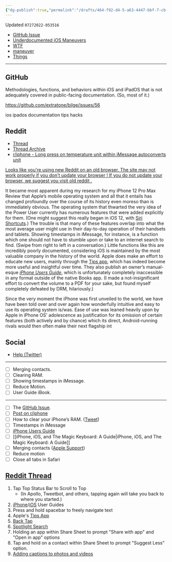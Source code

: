 ```yaml
---
{"dg-publish":true,"permalink":"/drafts/464-f92-d4-5-a63-4447-bbf-7-cb-1-b0-d885568-2/","dgHomeLink":true,"dgPassFrontmatter":false}
---
```


Updated `07272022-053516`

- [GitHub Issue](https://github.com/extratone/bilge/issues/56)
- [Underdocumented iOS Maneuvers](drafts://open?uuid=6271A84E-D0F9-4881-A20D-B22E88AA9E3B)
- [WTF](https://davidblue.wtf/drafts/464F92D4-5A63-4447-BBF7-CB1B0D885568.html)
- [maneuver](drafts://open?uuid=96BBD706-BF95-40B2-AE70-473893539F41)
- [Things](things:///show?id=BKga4aYF2iuBdrCUi6stXb)

---

## GitHub

Methodologies, functions, and behaviors within iOS and iPadOS that is not adequately covered in public-facing documentation. (So, most of it.)

https://github.com/extratone/bilge/issues/56

ios ipados documentation tips hacks

## Reddit

- [Thread](https://www.reddit.com/r/ios/comments/l5p7ly/underdocumented_ios_functions_stuff_you_wish)
- [Thread Archive](http://archive.today/mWXcZ)
- [r/iphone - Long press on temperature unit within iMessage autoconverts unit](https://reddit.com/r/iphone/comments/w8hyqm/long_press_on_temperature_unit_within_imessage/)

[Looks like you're using new Reddit on an old browser. The site may not work properly if you don't update your browser ! If you do not update your browser, we suggest you visit old reddit .](bear://x-callback-url/open-note?id=3180806F-B004-492B-98A4-41A92D43D1BD-15867-000001F2E122993A)

It became most apparent during my research for my iPhone 12 Pro Max Review that Apple’s mobile operating system and all that it entails has changed profoundly over the course of its history even moreso than is immediately obvious. The operating system that thwarted the very idea of the Power User currently has numerous features that were added explicitly for them. (One might suggest this really began in iOS 12, with [Siri Shortcuts](http://bilge.world/siri-shortcuts-ios12-review).) The trouble is that many of these features overlap into what the most average user might use in their day-to-day operation of their handsets and tablets. Showing timestamps in iMessage, for instance, is a function which one should not have to stumble upon or take to an internet search to find. (Swipe from right to left in a conversation.) Little functions like this are incredibly poorly documented, considering iOS is maintained by the most valuable company in the history of the world.
Apple does make an effort to educate new users, mainly through the [Tips app](https://apps.apple.com/us/app/tips/id1069509450), which has indeed become more useful and insightful over time. They also publish an owner’s manual-esque *[iPhone Users Guide](https://itunes.apple.com/WebObjects/MZStore.woa/wa/viewBook?id=1515995528)*, which is unfortunately completely inaccessible in any format outside of the native Books app. (I made a not-insignificant effort to convert the volume to a PDF for your sake, but found myself completely defeated by DRM, hilariously.) 

Since the very moment the iPhone was first unveiled to the world, we have have been told over and over again how wonderfully intuitive and easy to use its operating system is/was. Ease of use was leaned heavily upon by Apple in iPhone OS' adolescence as justification for its omission of certain features (both actively and by chance) which its direct, Android-running rivals would then often make their next flagship int

## Social

- [Help (Twitter)](https://twitter.com/NeoYokel/status/1533639506422792192)

***

- [ ] Merging contacts.
- [ ] Clearing RAM.
- [ ] Showing timestamps in iMessage.
- [ ] Reduce Motion.
- [ ] User Guide iBook.

- - - -
- [ ] The [GitHub Issue](https://github.com/extratone/bilge/issues/56).
- [ ] [Post on r/iphone](https://www.reddit.com/r/iphone/comments/l5ofja/underdocumented_functions_in_ios_stuff_you_wish/?utm_source=share&utm_medium=ios_app&utm_name=iossmf)
- [ ] How to clear your iPhone’s RAM. ([Tweet](https://twitter.com/neoyokel/status/1344866358333472772?s=21))
- [ ] Timestamps in iMessage
- [ ] [iPhone Users Guide](https://itunes.apple.com/WebObjects/MZStore.woa/wa/viewBook?id=1515995528)
- [ ] [[iPhone, iOS, and The Magic Keyboard: A Guide|iPhone, iOS, and The Magic Keyboard: A Guide]]
- [ ] Merging contacts ([Apple Support](https://support.apple.com/guide/iphone/hide-duplicate-contacts-iph2ab28320d/ios))
- [ ] Reduce motion
- [ ] Close all tabs in Safari

## [Reddit Thread](https://www.reddit.com/r/ios/comments/l5p7ly/underdocumented_ios_functions_stuff_you_wish/)

1. Tap Top Status Bar to Scroll to Top
   + (In Apollo, Tweetbot, and others, tapping again will take you back to where you started.)
2. [iPhone](https://support.apple.com/en-ca/guide/iphone/welcome/ios)/[iOS](https://itunes.apple.com/WebObjects/MZStore.woa/wa/viewBook?id=1515995528) User Guides
3. Press and hold spacebar to freely navigate text
4. Apple's [Tips App](https://apps.apple.com/gb/app/tips/id1069509450)
5. [Back Tap](https://support.apple.com/en-us/HT211781)
6. [Spotlight Search](https://support.apple.com/en-us/HT201285)
7. Holding an app within Share Sheet to prompt "Share with app" and "Open in app" options
8. Tap and hold on a contact within Share Sheet to prompt "Suggest Less" option.
9. [Adding captions to photos and videos](https://www.macrumors.com/how-to/add-captions-photos-iphone-ipad/)